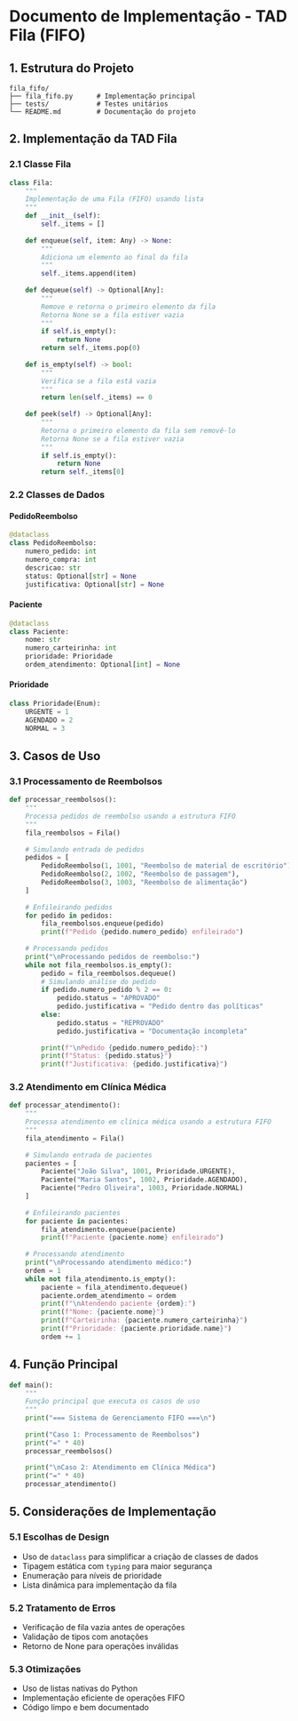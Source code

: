 # Documento de Implementação - TAD Fila (FIFO)

## 1. Estrutura do Projeto

```
fila_fifo/
├── fila_fifo.py      # Implementação principal
├── tests/            # Testes unitários
└── README.md         # Documentação do projeto
```

## 2. Implementação da TAD Fila

### 2.1 Classe Fila
```python
class Fila:
    """
    Implementação de uma Fila (FIFO) usando lista
    """
    def __init__(self):
        self._items = []
    
    def enqueue(self, item: Any) -> None:
        """
        Adiciona um elemento ao final da fila
        """
        self._items.append(item)
    
    def dequeue(self) -> Optional[Any]:
        """
        Remove e retorna o primeiro elemento da fila
        Retorna None se a fila estiver vazia
        """
        if self.is_empty():
            return None
        return self._items.pop(0)
    
    def is_empty(self) -> bool:
        """
        Verifica se a fila está vazia
        """
        return len(self._items) == 0
    
    def peek(self) -> Optional[Any]:
        """
        Retorna o primeiro elemento da fila sem removê-lo
        Retorna None se a fila estiver vazia
        """
        if self.is_empty():
            return None
        return self._items[0]
```

### 2.2 Classes de Dados

#### PedidoReembolso
```python
@dataclass
class PedidoReembolso:
    numero_pedido: int
    numero_compra: int
    descricao: str
    status: Optional[str] = None
    justificativa: Optional[str] = None
```

#### Paciente
```python
@dataclass
class Paciente:
    nome: str
    numero_carteirinha: int
    prioridade: Prioridade
    ordem_atendimento: Optional[int] = None
```

#### Prioridade
```python
class Prioridade(Enum):
    URGENTE = 1
    AGENDADO = 2
    NORMAL = 3
```

## 3. Casos de Uso

### 3.1 Processamento de Reembolsos
```python
def processar_reembolsos():
    """
    Processa pedidos de reembolso usando a estrutura FIFO
    """
    fila_reembolsos = Fila()
    
    # Simulando entrada de pedidos
    pedidos = [
        PedidoReembolso(1, 1001, "Reembolso de material de escritório"),
        PedidoReembolso(2, 1002, "Reembolso de passagem"),
        PedidoReembolso(3, 1003, "Reembolso de alimentação")
    ]
    
    # Enfileirando pedidos
    for pedido in pedidos:
        fila_reembolsos.enqueue(pedido)
        print(f"Pedido {pedido.numero_pedido} enfileirado")
    
    # Processando pedidos
    print("\nProcessando pedidos de reembolso:")
    while not fila_reembolsos.is_empty():
        pedido = fila_reembolsos.dequeue()
        # Simulando análise do pedido
        if pedido.numero_pedido % 2 == 0:
            pedido.status = "APROVADO"
            pedido.justificativa = "Pedido dentro das políticas"
        else:
            pedido.status = "REPROVADO"
            pedido.justificativa = "Documentação incompleta"
        
        print(f"\nPedido {pedido.numero_pedido}:")
        print(f"Status: {pedido.status}")
        print(f"Justificativa: {pedido.justificativa}")
```

### 3.2 Atendimento em Clínica Médica
```python
def processar_atendimento():
    """
    Processa atendimento em clínica médica usando a estrutura FIFO
    """
    fila_atendimento = Fila()
    
    # Simulando entrada de pacientes
    pacientes = [
        Paciente("João Silva", 1001, Prioridade.URGENTE),
        Paciente("Maria Santos", 1002, Prioridade.AGENDADO),
        Paciente("Pedro Oliveira", 1003, Prioridade.NORMAL)
    ]
    
    # Enfileirando pacientes
    for paciente in pacientes:
        fila_atendimento.enqueue(paciente)
        print(f"Paciente {paciente.nome} enfileirado")
    
    # Processando atendimento
    print("\nProcessando atendimento médico:")
    ordem = 1
    while not fila_atendimento.is_empty():
        paciente = fila_atendimento.dequeue()
        paciente.ordem_atendimento = ordem
        print(f"\nAtendendo paciente {ordem}:")
        print(f"Nome: {paciente.nome}")
        print(f"Carteirinha: {paciente.numero_carteirinha}")
        print(f"Prioridade: {paciente.prioridade.name}")
        ordem += 1
```

## 4. Função Principal
```python
def main():
    """
    Função principal que executa os casos de uso
    """
    print("=== Sistema de Gerenciamento FIFO ===\n")
    
    print("Caso 1: Processamento de Reembolsos")
    print("=" * 40)
    processar_reembolsos()
    
    print("\nCaso 2: Atendimento em Clínica Médica")
    print("=" * 40)
    processar_atendimento()
```

## 5. Considerações de Implementação

### 5.1 Escolhas de Design
- Uso de `dataclass` para simplificar a criação de classes de dados
- Tipagem estática com `typing` para maior segurança
- Enumeração para níveis de prioridade
- Lista dinâmica para implementação da fila

### 5.2 Tratamento de Erros
- Verificação de fila vazia antes de operações
- Validação de tipos com anotações
- Retorno de None para operações inválidas

### 5.3 Otimizações
- Uso de listas nativas do Python
- Implementação eficiente de operações FIFO
- Código limpo e bem documentado 